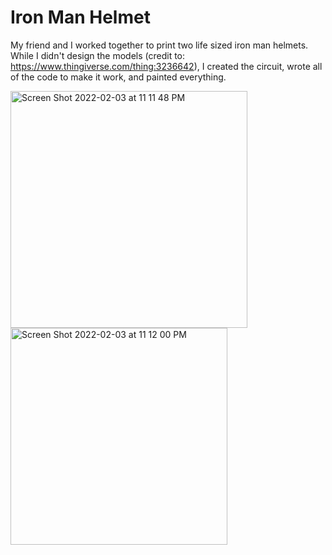 # Iron Man Helmet
My friend and I worked together to print two life sized iron man helmets. While I didn't design the models (credit to: https://www.thingiverse.com/thing:3236642), I created the circuit, wrote all of the code to make it work, and painted everything. 

<img width="379" alt="Screen Shot 2022-02-03 at 11 11 48 PM" src="https://user-images.githubusercontent.com/44248582/152481189-06215772-0f8e-405c-9e33-d7bc68621e69.png">
<img width="347" alt="Screen Shot 2022-02-03 at 11 12 00 PM" src="https://user-images.githubusercontent.com/44248582/152481194-cc9f9f11-cd83-470b-8d23-173f932dc32f.png">
